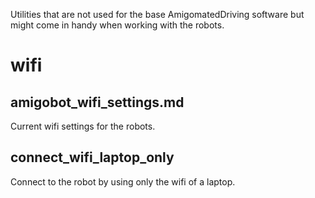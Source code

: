 Utilities that are not used for the base AmigomatedDriving software but might
come in handy when working with the robots.



# wifi


## amigobot_wifi_settings.md

Current wifi settings for the robots.

## connect_wifi_laptop_only

Connect to the robot by using only the wifi of a laptop.
